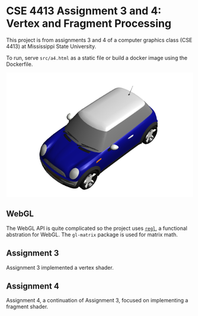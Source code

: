 # CSE 4413 Assignment 3 and 4: Vertex and Fragment Processing

This project is from assignments 3 and 4 of a computer graphics class (CSE 4413) at Mississippi State University.

To run, serve `src/a4.html` as a static file or build a docker image using the Dockerfile.

![rendered-car]

## WebGL

The WebGL API is quite complicated so the project uses [`regl`](https://github.com/regl-project/regl), a functional abstration for WebGL.
The `gl-matrix` package is used for matrix math.

## Assignment 3

Assignment 3 implemented a vertex shader.

## Assignment 4

Assignment 4, a continuation of Assignment 3, focused on implementing a fragment shader.

[rendered-car]: static/img/rendered-car.png
